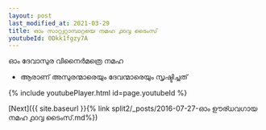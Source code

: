 ```yaml
---
layout: post
last_modified_at: 2021-03-29
title: ഓം സാറ്റ്വറ്റാമ്പാറ്റയെ നമഹ ൧൦൮ ടൈംസ്
youtubeId: 0Dkk1fgzy7A
---
```

 
 
 ഓം ദേവാസുര വിനൈർമത്രെ നമഹ 
 
 -  ആരാണ് അസുരന്മാരെയും ദേവന്മാരെയും സൃഷ്ടിച്ചത് 
 
  
 
  
 
 
 
 
 
 


{% include youtubePlayer.html id=page.youtubeId %}
 
[Next]({{ site.baseurl }}{% link  split2/_posts/2016-07-27-ഓം ഊര്ധവഗായ നമഹ ൧൦൮ ടൈംസ്.md%})
 
